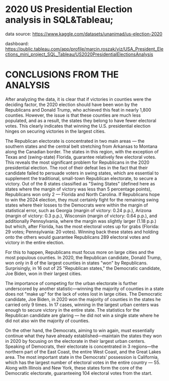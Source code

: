 # 2020 US Presidential Election analysis in SQL&Tableau;

data source: https://www.kaggle.com/datasets/unanimad/us-election-2020

dashboard: https://public.tableau.com/app/profile/marcin.roszak/viz/USA_President_Elections_mini_project_SQL_Tableau/US2020PresidentialElectionsAnalysis

# CONCLUSIONS FROM THE ANALYSIS
After analyzing the data, it is clear that if victories in counties were the deciding factor, the 2020 election should have been won by the Republicans and Donald Trump, who achieved this feat in nearly 1,800 counties. However, the issue is that these counties are much less populated, and as a result, the states they belong to have fewer electoral votes. This clearly indicates that winning the U.S. presidential election hinges on securing victories in the largest cities.

The Republican electorate is concentrated in two main areas — the southern states and the central belt stretching from Arkansas to Montana along the Canadian border. The states in this region, with the exception of Texas and (swing-state) Florida, guarantee relatively few electoral votes. This reveals the most significant problem for Republicans in the 2020 presidential election. The root of their defeat lies in the fact that their candidate failed to persuade voters in swing states, which are essential to supplement the traditional, small-town Republican electorate, to secure a victory. Out of the 8 states classified as "Swing States" (defined here as states where the margin of victory was less than 5 percentage points), Republicans won only 2 — Florida and North Carolina. If Republicans hope to win the 2024 election, they must certainly fight for the remaining swing states where their losses to the Democrats were within the margin of statistical error, such as Georgia (margin of victory: 0.24 p.p.), Arizona (margin of victory: 0.3 p.p.), Wisconsin (margin of victory: 0.64 p.p.), and additionally Pennsylvania, where the margin was slightly larger (1.18 p.p.) but which, after Florida, has the most electoral votes up for grabs (Florida: 29 votes; Pennsylvania: 20 votes). Winning back these states and holding onto the others would guarantee Republicans 289 electoral votes and victory in the entire election.

For this to happen, Republicans must focus more on large cities and the most populous counties. In 2020, the Republican candidate, Donald Trump, won only in 8 of the largest counties in states "won" by Republicans. Surprisingly, in 16 out of 25 "Republican states," the Democratic candidate, Joe Biden, won in their largest cities.

The importance of competing for the urban electorate is further underscored by another statistic—winning the majority of counties in a state does not "make up" for the lack of votes lost in large cities. The Democratic candidate, Joe Biden, in 2020 won the majority of counties in the states he carried only 9 times. In 17 cases, winning in the largest urban centers was enough to secure victory in the entire state. The statistics for the Republican candidate are glaring — he did not win a single state where he did not also win the majority of counties.

On the other hand, the Democrats, aiming to win again, must essentially continue what they have already established—maintain the states they won in 2020 by focusing on the electorate in their largest urban centers. Speaking of Democrats, their electorate is concentrated in 3 regions—the northern part of the East Coast, the entire West Coast, and the Great Lakes area. The most important state in the Democrats' possession is California, which has the largest number of electoral votes in the entire country — 55. Along with Illinois and New York, these states form the core of the Democratic electorate, guaranteeing 104 electoral votes from the start.
